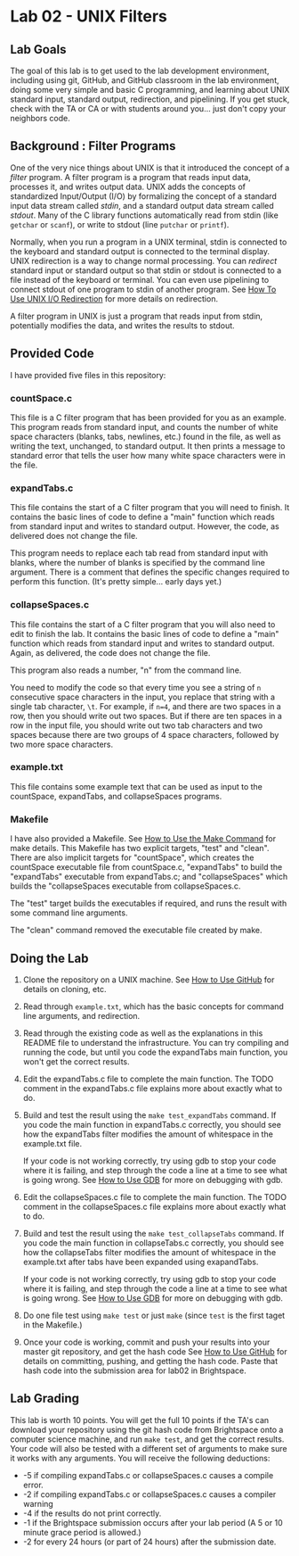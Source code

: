 # Lab 02 - UNIX Filters

## Lab Goals

The goal of this lab is to get used to the lab development environment, including using git, GitHub, and GitHub classroom in the lab environment, doing some very simple and basic C programming, and learning about UNIX standard input, standard output, redirection, and pipelining. If you get stuck, check with the TA or CA or with students around you... just don't copy your neighbors code.

## Background : Filter Programs

One of the very nice things about UNIX is that it introduced the concept of a *filter* program. A filter program is a program that reads input data, processes it, and writes output data. UNIX adds the concepts of standardized Input/Output (I/O) by formalizing the concept of a standard input data stream called *stdin*, and a standard output data stream called *stdout*. Many of the C library functions automatically read from stdin (like `getchar` or `scanf`), or write to stdout (line `putchar` or `printf`).

Normally, when you run a program in a UNIX terminal, stdin is connected to the keyboard and standard output is connected to the terminal display. UNIX redirection is a way to change normal processing. You can *redirect* standard input or standard output so that stdin or stdout is connected to a file instead of the keyboard or terminal. You can even use pipelining to connect stdout of one program to stdin of another program. See [How To Use UNIX I/O Redirection](https://www.cs.binghamton.edu/~tbartens/HowTo/UNIX_Redirection) for more details on redirection.

A filter program in UNIX is just a program that reads input from stdin, potentially modifies the data, and writes the results to stdout.

## Provided Code

I have provided five files in this repository:

### countSpace.c

This file is a C filter program that has been provided for you as an example. This program reads from standard input, and counts the number of white space characters (blanks, tabs, newlines, etc.) found in the file, as well as writing the text, unchanged, to standard output. It then prints a message to standard error that tells the user how many white space characters were in the file.

### expandTabs.c

This file contains the start of a C filter program that you will need to finish. It contains the basic lines of code to define a "main" function which reads from standard input and writes to standard output. However, the code, as delivered does not change the file.

This program needs to replace each tab read from standard input with blanks, where the number of blanks is specified by the command line argument. There is a comment that defines the specific changes required to perform this function. (It's pretty simple... early days yet.)

### collapseSpaces.c

This file contains the start of a C filter program that you will also need to edit to finish the lab. It contains the basic lines of code to define a "main" function which reads from standard input and writes to standard output. Again, as delivered, the code does not change the file.

This program also reads a number, "n" from the command line.

You need to modify the code so that every time you see a string of `n` consecutive space characters in the input, you replace that string with a single tab character, `\t`. For example, if `n=4`, and there are two spaces in a row, then you should write out two spaces. But if there are ten spaces in a row in the input file, you should write out two tab characters and two spaces because there are two groups of 4 space characters, followed by two more space characters.

### example.txt

This file contains some example text that can be used as input to the countSpace, expandTabs, and collapseSpaces programs.

### Makefile

I have also provided a Makefile. See [How to Use the Make Command](https://www.cs.binghamton.edu/~tbartens/HowTo/Makefile) for make details. This Makefile has two explicit targets, "test" and "clean". There are also implicit targets for "countSpace", which creates the countSpace executable file from countSpace.c, "expandTabs" to build the "expandTabs" executable from expandTabs.c; and "collapseSpaces" which builds the "collapseSpaces executable from collapseSpaces.c.

The "test" target builds the executables if required, and runs the result with some command line arguments.

The "clean" command removed the executable file created by make.

## Doing the Lab

1. Clone the repository on a UNIX machine. See [How to Use GitHub](https://www.cs.binghamton.edu/~tbartens/HowTo/Using_GitHub) for details on cloning, etc.
2. Read through `example.txt`, which has the basic concepts for command line arguments, and redirection.
3. Read through the existing code as well as the explanations in this README file to understand the infrastructure. You can try compiling and running the code, but until you code the expandTabs main function, you won't get the correct results.
4. Edit the expandTabs.c file to complete the main function. The TODO comment in the expandTabs.c file explains more about exactly what to do.
5. Build and test the result using the `make test_expandTabs` command. If you code the main function in expandTabs.c correctly, you should see how the expandTabs filter modifies the amount of whitespace in the example.txt file.

   If your code is not working correctly, try using gdb to stop your code where it is failing, and step through the code a line at a time to see what is going wrong. See [How to Use GDB](http://www.cs.binghamton.edu/~tbartens/HowTo/Using_gdb) for more on debugging with gdb.

6. Edit the collapseSpaces.c file to complete the main function. The TODO comment in the collapseSpaces.c file explains more about exactly what to do.

7. Build and test the result using the `make test_collapseTabs` command. If you code the main function in collapseTabs.c correctly, you should see how the collapseTabs filter modifies the amount of whitespace in the example.txt after tabs have been expanded using exapandTabs.

   If your code is not working correctly, try using gdb to stop your code where it is failing, and step through the code a line at a time to see what is going wrong. See [How to Use GDB](http://www.cs.binghamton.edu/~tbartens/HowTo/Using_gdb) for more on debugging with gdb.

8. Do one file test using `make test` or just `make` (since `test` is the first taget in the Makefile.)

9. Once your code is working, commit and push your results into your master git repository, and get the hash code See [How to Use GitHub](https://www.cs.binghamton.edu/~tbartens/HowTo/Using_GitHub) for details on committing, pushing, and getting the hash code. Paste that hash code into the submission area for lab02 in Brightspace.

## Lab Grading

This lab is worth 10 points. You will get the full 10 points if the TA's can download your repository using the git hash code from Brightspace onto a computer science machine, and run `make test`, and get the correct results. Your code will also be tested with a different set of arguments to make sure it works with any arguments. You will receive the following deductions:

- -5 if compiling expandTabs.c or collapseSpaces.c causes a compile error.
- -2 if compiling expandTabs.c or collapseSpaces.c causes a compiler warning
- -4 if the results do not print correctly.
- -1 if the Brightspace submission occurs after your lab period (A 5 or 10 minute grace period is allowed.)
- -2 for every 24 hours (or part of 24 hours) after the submission date.
